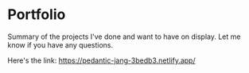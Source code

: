 # Portfolio

Summary of the projects I've done and want to have on display. Let me know if you have any questions.

Here's the link: https://pedantic-jang-3bedb3.netlify.app/

